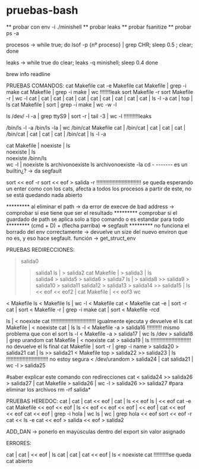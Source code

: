 # pruebas-bash

** probar con env -i ./minishell
** probar leaks
** probar fsanitize
** probar ps -a

procesos -> while true; do lsof -p {nº proceso} | grep CHR; sleep 0.5 ; clear; done

leaks -> while true
do
clear; leaks -q minishell; sleep 0.4
done


brew info readline

PRUEBAS COMANDOS:
cat Makefile
cat -e Makefile
cat Makefile | grep -i make
cat Makefile | grep -i make | wc   									!!!!!!!leak
sort Makefile -r
sort Makefile -r | wc -l
cat | cat | cat | cat | cat | cat | cat | cat | cat | cat | ls -l -a
cat | top | ls
cat Makefile | sort | grep -i make | wc -w -l

ls /dev/ -l -a | grep ttyS9 | sort -r | tail -3 | wc -l				!!!!!!!!!!leaks

/bin/ls -l -a
/bin/ls -la | wc
/bin/cat Makefile
cat | /bin/cat | cat | cat | cat | /bin/cat | cat | cat | cat | /bin/cat | ls -l -a

cat Makefile | noexiste | ls      
noexiste | ls                     
noexiste
/binn/ls                            
wc -l | noexiste
ls archivonoexiste
ls archivonoexiste -la
cd -                                ------- es un builtin¿? -> da segfault

sort << eof -r
sort << eof > salida -r							!!!!!!!!!!!!!!!!!!!!!!!!!!!!!! se queda esperando un enter como 																				con los cats, afecta a todos los 																					procesos a partir de este, no 																						se está quedando nada abierto 





********* al eliminar el path -> da error de execve de bad address -> comprobar si ese tiene que ser el resultado
********* comprobar si el guardado de path se aplica solo a tipo comando o es estandar para todo
********* (cmd + D) + (flecha parriba) => segfault
********* no funciona el borrado del env correctamente -> devuelve un size del nuevo environ que no es, y eso hace segfault. función -> get_struct_env



PRUEBAS REDIRECCIONES:
> salida0
>> salida1
ls | > salida2
cat Makefile | > salida3 | ls											
> salida4 > salida5 > salida6 > salida7
ls | > salida8 >> salida9 > salida10 > salida11
> salida12 > salida13 > salida14 >> salida15 | ls
<< eof << eof2 | cat Makefile | << eof3 wc

< Makefile ls
< Makefile ls | wc -l
< Makefile cat
< Makefile cat -e | sort -r
cat | sort < Makefile -r | grep -i make
cat | sort < Makefile -rcd 


ls | < noexiste cat									!!!!!!!!!!!!!!!!!!!!!!!!!!!!!! igualmente ejecuta y devuelve el ls
cat Makefile | < noexiste cat | ls
ls -l < Makefile -a > salida16						!!!!!!!!!! mismo problema que con el sort
ls -l < Makefile -a > salida17 | wc
ls /dev > salida18 | grep urandom
cat Makefile | < noexiste cat > salida19 | ls		!!!!!!!!!!!!!!!!!!!!!!!!!!! no devuelve el ls final 
cat Makefile | sort -r | grep -i name > salida20 > salida21
cat | ls >> salida21
< Makefile top > salida22 >> salida23 | ls			!!!!!!!!!!!!!!!!!!!!!!!!!!!! no estoy segura
< /dev/urandom > salida24 | cat salida21 | wc -l > salida25

#saber explicar este comando con redirecciones
cat < salida24 >> salida26 > salida27 | cat Makefile > salida26 | wc -l > salida26 >> salida27
#para eliminar los archivos
rm -rf salida*




PRUEBAS HEREDOC:
cat | cat | cat << eof | cat | ls
<< eof
ls | << eof cat -e
cat Makefile << eof << eof | ls
<< eof << eof << eof | << eof | cat << eof << eof
cat << eof | grep -i hola | wc
ls | wc | grep hola << eof
sort << eof -r
cat << ls -e
cat << eof > salida << eof > salida2








ADD_DAN -> ponerlo en mayúsculas dentro del export sin valor asignado

ERRORES:

cat | cat | <<  eof | ls
cat | cat | cat << eof | ls
< noexiste cat                                          !!!!!!!!!!se queda cat abierto